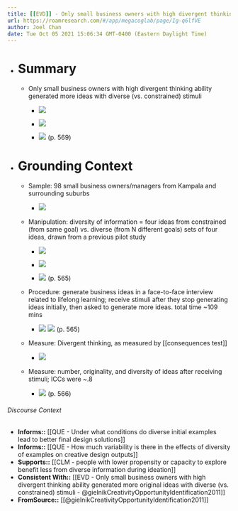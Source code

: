 ```yaml
---
title: [[EVD]] - Only small business owners with high divergent thinking ability generated more ideas with diverse (vs. constrained) stimuli - [[@gielnikCreativityOpportunityIdentification2011]]
url: https://roamresearch.com/#/app/megacoglab/page/Ig-q6lfVE
author: Joel Chan
date: Tue Oct 05 2021 15:06:34 GMT-0400 (Eastern Daylight Time)
---
```


- # Summary

    - Only small business owners with high divergent thinking ability generated more ideas with diverse (vs. constrained) stimuli

        - ![](https://firebasestorage.googleapis.com/v0/b/firescript-577a2.appspot.com/o/imgs%2Fapp%2Fmegacoglab%2Fo0osWa8Fuk.png?alt=media&token=a597147e-fb2b-4eef-ac62-784992ce6974)

        - ![](https://firebasestorage.googleapis.com/v0/b/firescript-577a2.appspot.com/o/imgs%2Fapp%2Fmegacoglab%2FxlEPk3mI_X.png?alt=media&token=7b0cb1ec-961f-4d92-a423-2541b4a57045)

        - ![](https://firebasestorage.googleapis.com/v0/b/firescript-577a2.appspot.com/o/imgs%2Fapp%2Fmegacoglab%2FVg_YYHrHqj.png?alt=media&token=caf3e581-5293-4e06-aef0-e3b5b1d5f8fd) (p. 569)
- # Grounding Context

    - Sample: 98 small business owners/managers from Kampala and surrounding suburbs

        - ![](https://firebasestorage.googleapis.com/v0/b/firescript-577a2.appspot.com/o/imgs%2Fapp%2Fmegacoglab%2FmKCUEUv8TI.png?alt=media&token=b8f680ba-9d35-46e5-b1ea-681fb9361465)

    - Manipulation: diversity of information = four ideas from constrained (from same goal) vs. diverse (from N different goals) sets of four ideas, drawn from a previous pilot study

        - ![](https://firebasestorage.googleapis.com/v0/b/firescript-577a2.appspot.com/o/imgs%2Fapp%2Fmegacoglab%2FOo6SBsorO0.png?alt=media&token=fbf1caca-a74b-4f94-b447-d442e73950a2)

        - ![](https://firebasestorage.googleapis.com/v0/b/firescript-577a2.appspot.com/o/imgs%2Fapp%2Fmegacoglab%2FiIufc5kfah.png?alt=media&token=ea8263f6-25ce-4cb7-b457-c82e0c199a9c)

        - ![](https://firebasestorage.googleapis.com/v0/b/firescript-577a2.appspot.com/o/imgs%2Fapp%2Fmegacoglab%2F2kx3atFvYA.png?alt=media&token=905197cb-6892-4e90-8b75-5b0fb9435548) (p. 565)

    - Procedure: generate business ideas in a face-to-face interview related to lifelong learning; receive stimuli after they stop generating ideas initially, then asked to generate more ideas. total time ~109 mins

        - ![](https://firebasestorage.googleapis.com/v0/b/firescript-577a2.appspot.com/o/imgs%2Fapp%2Fmegacoglab%2F5Pe9tT-InA.png?alt=media&token=008a25fd-93f6-45ee-8eb5-51e5e01ecc5b) 
![](https://firebasestorage.googleapis.com/v0/b/firescript-577a2.appspot.com/o/imgs%2Fapp%2Fmegacoglab%2Fkr9DV-CANM.png?alt=media&token=6f3be861-9bf2-41a6-8e9c-24f848b83e2e) (p. 565)

    - Measure: Divergent thinking, as measured by [[consequences test]]

        - ![](https://firebasestorage.googleapis.com/v0/b/firescript-577a2.appspot.com/o/imgs%2Fapp%2Fmegacoglab%2FvVLzzDk7HO.png?alt=media&token=87b55f5a-ea3e-476d-855d-b5ba4a71c8eb)

    - Measure: number, originality, and diversity of ideas after receiving stimuli; ICCs were ~.8

        - ![](https://firebasestorage.googleapis.com/v0/b/firescript-577a2.appspot.com/o/imgs%2Fapp%2Fmegacoglab%2FxLlBeNS4Xv.png?alt=media&token=28d9516d-a588-441d-af75-1998a6a9d488) (p. 566)

###### Discourse Context

- **Informs::** [[QUE - Under what conditions do diverse initial examples lead to better final design solutions]]
- **Informs::** [[QUE - How much variability is there in the effects of diversity of examples on creative design outputs]]
- **Supports::** [[CLM - people with lower propensity or capacity to explore benefit less from diverse information during ideation]]
- **Consistent With::** [[EVD - Only small business owners with high divergent thinking ability generated more original ideas with diverse (vs. constrained) stimuli - @gielnikCreativityOpportunityIdentification2011]]
- **FromSource::** [[@gielnikCreativityOpportunityIdentification2011]]
